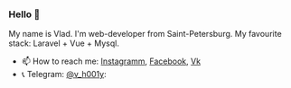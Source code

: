 ### Hello 👋

My name is Vlad. I'm web-developer from Saint-Petersburg. My favourite stack: Laravel + Vue + Mysql.

<!---- 💻 My simple CLI-php-library for outputting [cli-lib](https://github.com/h001y/cli-php-library)
 🌱 My react project for Thinknetica Course [React](https://github.com/h001y/react-course), [Redux](https://github.com/h001y/redux_practice) -->
- 📫 How to reach me: [Instagramm](https://www.instagram.com/vlad_hoo1y), [Facebook](https://www.facebook.com/profile.php?id=100004494829430), [Vk](https://vk.com/holly92)
- :telephone_receiver: Telegram: [@v_h001y](https://t.me/v_h001y): 
<!--
**h001y/h001y** is a ✨ _special_ ✨ repository because its `README.md` (this file) appears on your GitHub profile.

Here are some ideas to get you started:


- 👯 I’m looking to collaborate on ...
- 🤔 I’m looking for help with ...
- 💬 Ask me about ...
- 📫 How to reach me: ...
- 😄 Pronouns: ...
- ⚡ Fun fact: ...
-->
